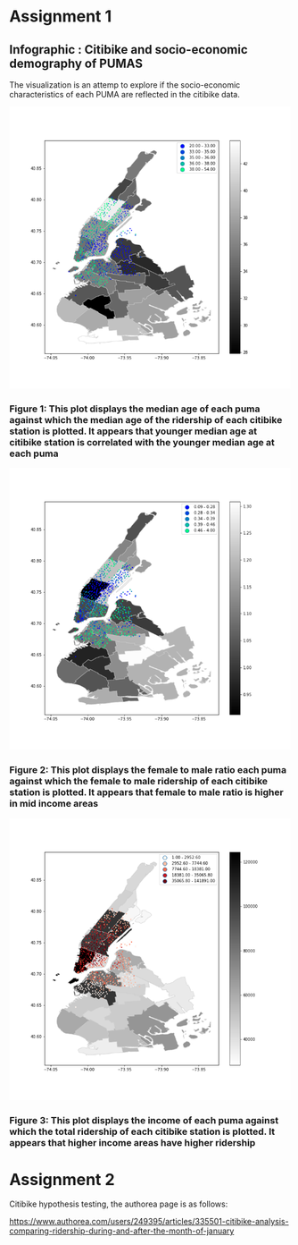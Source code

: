 # Assignment 1

## Infographic : Citibike and socio-economic demography of PUMAS

The visualization is an attemp to explore if the socio-economic characteristics of each PUMA are reflected in the citibike data.

![screenshot](final1.png)
### Figure 1: This plot displays the median age of each puma against which the median age of the ridership of  each citibike station is plotted. It appears that younger median age at citibike station is correlated with the younger median age at each puma

![screenshot](final2.png)
### Figure 2: This plot displays the female to male ratio each puma against which the female to male ridership of each citibike station is plotted. It appears that female to male ratio is higher in mid income areas

![screenshot](final3.png)

### Figure 3: This plot displays the  income of each puma against which the total ridership of each citibike station is plotted. It appears that higher income areas have higher ridership









# Assignment 2

Citibike hypothesis testing, the authorea page is as follows: 

https://www.authorea.com/users/249395/articles/335501-citibike-analysis-comparing-ridership-during-and-after-the-month-of-january
